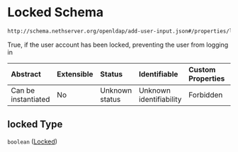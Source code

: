 # Locked Schema

```txt
http://schema.nethserver.org/openldap/add-user-input.json#/properties/locked
```

True, if the user account has been locked, preventing the user from logging in

| Abstract            | Extensible | Status         | Identifiable            | Custom Properties | Additional Properties | Access Restrictions | Defined In                                                                   |
| :------------------ | :--------- | :------------- | :---------------------- | :---------------- | :-------------------- | :------------------ | :--------------------------------------------------------------------------- |
| Can be instantiated | No         | Unknown status | Unknown identifiability | Forbidden         | Allowed               | none                | [add-user-input.json\*](openldap/add-user-input.json "open original schema") |

## locked Type

`boolean` ([Locked](add-user-input-properties-locked.md))
